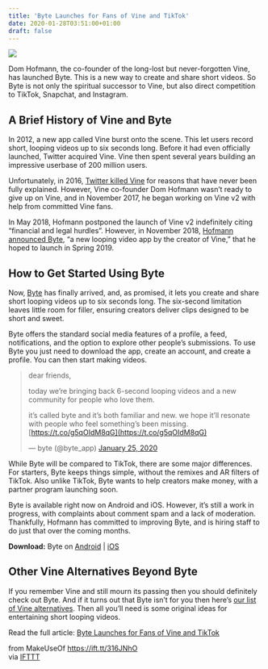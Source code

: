 ```yaml
---
title: 'Byte Launches for Fans of Vine and TikTok'
date: 2020-01-28T03:51:00+01:00
draft: false
---
```


![](https://static.makeuseof.com/wp-content/uploads/2020/01/byte-logo-vine-successor.jpg)

Dom Hofmann, the co-founder of the long-lost but never-forgotten Vine, has launched Byte. This is a new way to create and share short videos. So Byte is not only the spiritual successor to Vine, but also direct competition to TikTok, Snapchat, and Instagram.

A Brief History of Vine and Byte
--------------------------------

In 2012, a new app called Vine burst onto the scene. This let users record short, looping videos up to six seconds long. Before it had even officially launched, Twitter acquired Vine. Vine then spent several years building an impressive userbase of 200 million users.

Unfortunately, in 2016, [Twitter killed Vine](//www.makeuseof.com/tag/twitter-killing-vine-instagram-win/) for reasons that have never been fully explained. However, Vine co-founder Dom Hofmann wasn’t ready to give up on Vine, and in November 2017, he began working on Vine v2 with help from committed Vine fans.

In May 2018, Hofmann postponed the launch of Vine v2 indefinitely citing “financial and legal hurdles”. However, in November 2018, [Hofmann announced Byte](//www.makeuseof.com/tag/vine-returning-byte-launching-2019/), “a new looping video app by the creator of Vine,” that he hoped to launch in Spring 2019.

How to Get Started Using Byte
-----------------------------

Now, [Byte](https://byte.co/) has finally arrived, and, as promised, it lets you create and share short looping videos up to six seconds long. The six-second limitation leaves little room for filler, ensuring creators deliver clips designed to be short and sweet.

Byte offers the standard social media features of a profile, a feed, notifications, and the option to explore other people’s submissions. To use Byte you just need to download the app, create an account, and create a profile. You can then start making videos.

> dear friends,
> 
> today we’re bringing back 6-second looping videos and a new community for people who love them.
> 
> it’s called byte and it’s both familiar and new. we hope it’ll resonate with people who feel something’s been missing. [https://t.co/g5qOIdM8qG](https://t.co/g5qOIdM8qG)
> 
> — byte (@byte\_app) [January 25, 2020](https://twitter.com/byte_app/status/1220863425498185728?ref_src=twsrc%5Etfw)

While Byte will be compared to TikTok, there are some major differences. For starters, Byte keeps things simple, without the remixes and AR filters of TikTok. Also unlike TikTok, Byte wants to help creators make money, with a partner program launching soon.

Byte is available right now on Android and iOS. However, it’s still a work in progress, with complaints about comment spam and a lack of moderation. Thankfully, Hofmann has committed to improving Byte, and is hiring staff to do just that over the coming months.

**Download:** Byte on [Android](https://play.google.com/store/apps/details?id=co.byte) | [iOS](https://apps.apple.com/us/app/byte-creativity-first/id1441800002)

Other Vine Alternatives Beyond Byte
-----------------------------------

If you remember Vine and still mourn its passing then you should definitely check out Byte. And if it turns out that Byte isn’t for you then here’s [our list of Vine alternatives](//www.makeuseof.com/tag/twitter-killing-off-vine-heres-go-instead/). Then all you’ll need is some original ideas for entertaining short looping videos.

Read the full article: [Byte Launches for Fans of Vine and TikTok](https://www.makeuseof.com/tag/byte-launches-vine-tiktok/)

  
  
from MakeUseOf https://ift.tt/316JNhO  
via [IFTTT](https://ifttt.com/?ref=da&site=blogger)